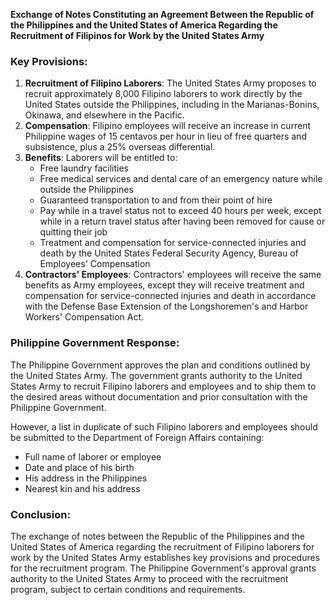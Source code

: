 **Exchange of Notes Constituting an Agreement Between the Republic of the Philippines and the United States of America Regarding the Recruitment of Filipinos for Work by the United States Army**

### **Key Provisions:**

1.  **Recruitment of Filipino Laborers**: The United States Army proposes to recruit approximately 8,000 Filipino laborers to work directly by the United States outside the Philippines, including in the Marianas-Bonins, Okinawa, and elsewhere in the Pacific.
2.  **Compensation**: Filipino employees will receive an increase in current Philippine wages of 15 centavos per hour in lieu of free quarters and subsistence, plus a 25% overseas differential.
3.  **Benefits**: Laborers will be entitled to:
    *   Free laundry facilities
    *   Free medical services and dental care of an emergency nature while outside the Philippines
    *   Guaranteed transportation to and from their point of hire
    *   Pay while in a travel status not to exceed 40 hours per week, except while in a return travel status after having been removed for cause or quitting their job
    *   Treatment and compensation for service-connected injuries and death by the United States Federal Security Agency, Bureau of Employees' Compensation
4.  **Contractors' Employees**: Contractors' employees will receive the same benefits as Army employees, except they will receive treatment and compensation for service-connected injuries and death in accordance with the Defense Base Extension of the Longshoremen's and Harbor Workers' Compensation Act.

### **Philippine Government Response:**

The Philippine Government approves the plan and conditions outlined by the United States Army. The government grants authority to the United States Army to recruit Filipino laborers and employees and to ship them to the desired areas without documentation and prior consultation with the Philippine Government.

However, a list in duplicate of such Filipino laborers and employees should be submitted to the Department of Foreign Affairs containing:

*   Full name of laborer or employee
*   Date and place of his birth
*   His address in the Philippines
*   Nearest kin and his address

### **Conclusion:**

The exchange of notes between the Republic of the Philippines and the United States of America regarding the recruitment of Filipino laborers for work by the United States Army establishes key provisions and procedures for the recruitment program. The Philippine Government's approval grants authority to the United States Army to proceed with the recruitment program, subject to certain conditions and requirements.